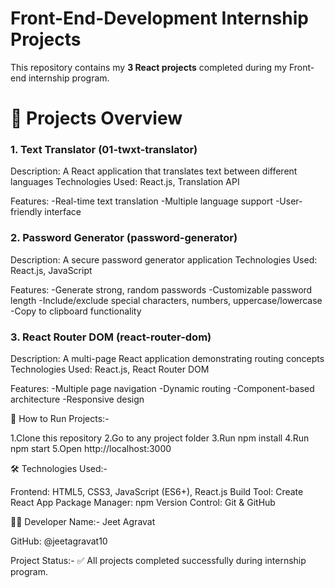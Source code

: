 # Front-End-Development Internship Projects

This repository contains my **3 React projects** completed during my Front-end internship program.

# 📁 Projects Overview
### 1. Text Translator (01-twxt-translator)

Description: A React application that translates text between different languages
Technologies Used: React.js, Translation API

Features:
-Real-time text translation
-Multiple language support
-User-friendly interface


### 2. Password Generator (password-generator)

Description: A secure password generator application
Technologies Used: React.js, JavaScript

Features:
-Generate strong, random passwords
-Customizable password length
-Include/exclude special characters, numbers, uppercase/lowercase
-Copy to clipboard functionality


### 3. React Router DOM (react-router-dom)

Description: A multi-page React application demonstrating routing concepts
Technologies Used: React.js, React Router DOM

Features:
-Multiple page navigation
-Dynamic routing
-Component-based architecture
-Responsive design

🚀 How to Run Projects:-

1.Clone this repository
2.Go to any project folder
3.Run npm install
4.Run npm start
5.Open http://localhost:3000


🛠️ Technologies Used:-

Frontend: HTML5, CSS3, JavaScript (ES6+), React.js
Build Tool: Create React App
Package Manager: npm
Version Control: Git & GitHub

👨‍💻 Developer Name:-
Jeet Agravat

GitHub: @jeetagravat10

 Project Status:-
✅ All projects completed successfully during internship program.
